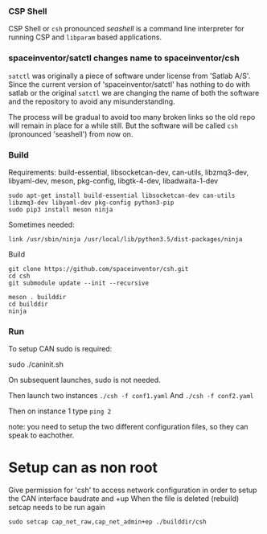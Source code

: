 ### CSP Shell

CSP Shell or `csh` pronounced *seashell* is a command line interpreter for running CSP and `libparam` based applications.

### spaceinventor/satctl changes name to spaceinventor/csh

`satctl` was originally a piece of software under license from 'Satlab A/S'. Since the current
version of 'spaceinventor/satctl' has nothing to do with satlab or the original `satctl`
we are changing the name of both the software and the repository to avoid any misunderstanding.

The process will be gradual to avoid too many broken links so the old repo will remain in place for a while still.
But the software will be called `csh` (pronounced 'seashell') from now on.


### Build

Requirements: build-essential, libsocketcan-dev, can-utils, libzmq3-dev, libyaml-dev, meson, pkg-config, libgtk-4-dev, libadwaita-1-dev

```
sudo apt-get install build-essential libsocketcan-dev can-utils libzmq3-dev libyaml-dev pkg-config python3-pip
sudo pip3 install meson ninja
```

Sometimes needed:
```
link /usr/sbin/ninja /usr/local/lib/python3.5/dist-packages/ninja
```

Build
```
git clone https://github.com/spaceinventor/csh.git
cd csh
git submodule update --init --recursive

meson . builddir
cd builddir
ninja
```

### Run

To setup CAN sudo is required:

sudo ./caninit.sh

On subsequent launches, sudo is not needed.

Then launch two instances
`./csh -f conf1.yaml`
And
`./csh -f conf2.yaml`

Then on instance 1 type `ping 2`

note: you need to setup the two different configuration files, so they can speak to eachother.



Setup can as non root
=====================

Give permission for 'csh' to access network configuration
in order to setup the CAN interface baudrate and +up
When the file is deleted (rebuild) setcap needs to be run
again

    sudo setcap cap_net_raw,cap_net_admin+ep ./builddir/csh
